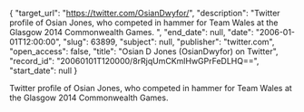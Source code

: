 {
  "target_url": "https://twitter.com/OsianDwyfor/", 
  "description": "Twitter profile of Osian Jones, who competed in hammer for Team Wales at the Glasgow 2014 Commonwealth Games. ", 
  "end_date": null, 
  "date": "2006-01-01T12:00:00", 
  "slug": 63899, 
  "subject": null, 
  "publisher": "twitter.com", 
  "open_access": false, 
  "title": "Osian D Jones (OsianDwyfor) on Twitter", 
  "record_id": "20060101T120000/8rRjqUmCKmlHwGPrFeDLHQ==", 
  "start_date": null
}

Twitter profile of Osian Jones, who competed in hammer for Team Wales at the Glasgow 2014 Commonwealth Games. 